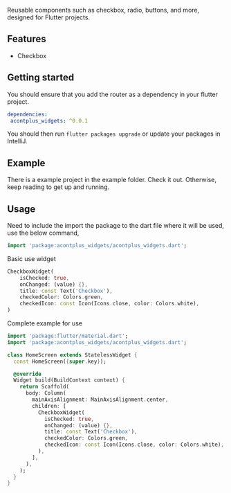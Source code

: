 
Reusable components such as checkbox, radio, buttons, and more, designed for Flutter projects.

## Features
* Checkbox

## Getting started

You should ensure that you add the router as a dependency in your flutter project.
```yaml
dependencies:
 acontplus_widgets: ^0.0.1
```

You should then run `flutter packages upgrade` or update your packages in IntelliJ.

## Example
There is a example project in the example folder. Check it out. Otherwise, keep reading to get up and running.

## Usage

Need to include the import the package to the dart file where it will be used, use the below command,

```dart
import 'package:acontplus_widgets/acontplus_widgets.dart';
```

Basic use widget

```dart
CheckboxWidget(
    isChecked: true,
    onChanged: (value) {},
    title: const Text('Checkbox'),
    checkedColor: Colors.green,
    checkedIcon: const Icon(Icons.close, color: Colors.white),
)
```

Complete example for use

```dart
import 'package:flutter/material.dart';
import 'package:acontplus_widgets/acontplus_widgets.dart';

class HomeScreen extends StatelessWidget {
  const HomeScreen({super.key});

  @override
  Widget build(BuildContext context) {
    return Scaffold(
      body: Column(
        mainAxisAlignment: MainAxisAlignment.center,
        children: [
          CheckboxWidget(
            isChecked: true,
            onChanged: (value) {},
            title: const Text('Checkbox'),
            checkedColor: Colors.green,
            checkedIcon: const Icon(Icons.close, color: Colors.white),
          ),
        ],
      ),
    );
  }
}
```

